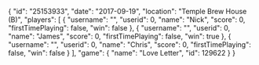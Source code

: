 {
  "id": "25153933",
  "date": "2017-09-19",
  "location": "Temple Brew House (B)",
  "players": [
    {
      "username": "",
      "userid": 0,
      "name": "Nick",
      "score": 0,
      "firstTimePlaying": false,
      "win": false
    },
    {
      "username": "",
      "userid": 0,
      "name": "James",
      "score": 0,
      "firstTimePlaying": false,
      "win": true
    },
    {
      "username": "",
      "userid": 0,
      "name": "Chris",
      "score": 0,
      "firstTimePlaying": false,
      "win": false
    }
  ],
  "game": {
    "name": "Love Letter",
    "id": 129622
  }
}
